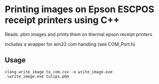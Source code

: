# Printing images on Epson ESCPOS receipt printers using C++

Reads .pbm images and prints them on thermal epson receipt printers

includes a wrapper for win32 com handling (see COM_Port.h)

## Usage
```
clang write_image_to_com.cxx -o write_image.exe
.\write_image.exe tulips.pbm
```
